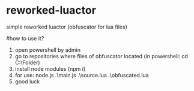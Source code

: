 # reworked-luactor
simple reworked luactor (obfuscator for lua files)

#how to use it?
1. open powershell by admin
2. go to repositories where files of obfuscator located (in powershell: cd C:\Folder)
3. install node modules (npm i)
4. for use: node.js .\main.js .\source.lua .\obfuscated.lua
5. good luck
